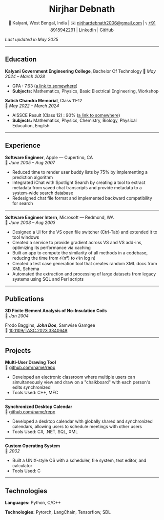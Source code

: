 <center>

# Nirjhar Debnath

</center>

<center>

📍 Kalyani, West Bengal, India | ✉️ [nirjhardebnath2006@gmail.com](mailto:nirjhardebnath2006@gmail.com) | 📞 [+91 8918942291](tel:+918918942291) | [LinkedIn](https://linkedin.com/in/NirjharDebnath) | [GitHub](https://github.com/NirjharDebnath)

</center>

_Last updated in May 2025_

---

## Education

**Kalyani Government Engineering College**, Bachelor Of Technology 
📅 *May 2024 – March 2028*

- GPA : 7.63 ([a link to somewhere](https://example.com))
- **Subjects:** Mathematics, Physics, Basic Electrical Engineering, Workshop


**Satish Chandra Memorial**, Class 11-12  
📅 *May 2022 – March 2024*

- AISSCE Result (Class 12) : 90% ([a link to somewhere](https://example.com))
- **Subjects:** Mathematics, Physics, Chemistry, Biology, Physical Education, English

---

## Experience

**Software Engineer**, Apple — Cupertino, CA  
📅 *June 2005 – Aug 2007*

- Reduced time to render user buddy lists by 75% by implementing a prediction algorithm  
- Integrated iChat with Spotlight Search by creating a tool to extract metadata from saved chat transcripts and provide metadata to a system-wide search database  
- Redesigned chat file format and implemented backward compatibility for search  

---

**Software Engineer Intern**, Microsoft — Redmond, WA  
📅 *June 2003 – Aug 2003*

- Designed a UI for the VS open file switcher (Ctrl-Tab) and extended it to tool windows  
- Created a service to provide gradient across VS and VS add-ins, optimizing its performance via caching  
- Built an app to compute the similarity of all methods in a codebase, reducing the time from 𝒪(n²) to 𝒪(n log n)  
- Created a test case generation tool that creates random XML docs from XML Schema  
- Automated the extraction and processing of large datasets from legacy systems using SQL and Perl scripts  

---

## Publications

**3D Finite Element Analysis of No-Insulation Coils**  
📅 *Jan 2004*

Frodo Baggins, ***John Doe***, Samwise Gamgee  
🔗 [10.1109/TASC.2023.3340648](https://doi.org/10.1109/TASC.2023.3340648)

---

## Projects

**Multi-User Drawing Tool**  
🔗 [github.com/name/repo](https://github.com/sinaatalay/rendercv)

- Developed an electronic classroom where multiple users can simultaneously view and draw on a "chalkboard" with each person's edits synchronized  
- Tools Used: C++, MFC  

---

**Synchronized Desktop Calendar**  
🔗 [github.com/name/repo](https://github.com/sinaatalay/rendercv)

- Developed a desktop calendar with globally shared and synchronized calendars, allowing users to schedule meetings with other users  
- Tools Used: C#, .NET, SQL, XML  

---

**Custom Operating System**  
📅 *2002*

- Built a UNIX-style OS with a scheduler, file system, text editor, and calculator  
- Tools Used: C  

---

## Technologies

**Languages:** Python, C/C++ 

**Technologies:** Pytorch, LangChain, Tensorflow, SDL
